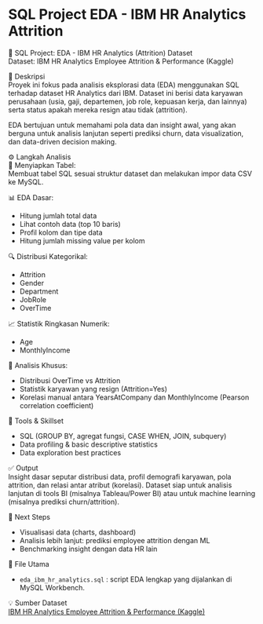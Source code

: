 # SQL Project EDA - IBM HR Analytics Attrition

🧹 SQL Project: EDA - IBM HR Analytics (Attrition) Dataset  
Dataset: IBM HR Analytics Employee Attrition & Performance (Kaggle)

📝 Deskripsi  
Proyek ini fokus pada analisis eksplorasi data (EDA) menggunakan SQL terhadap dataset HR Analytics dari IBM. Dataset ini berisi data karyawan perusahaan (usia, gaji, departemen, job role, kepuasan kerja, dan lainnya) serta status apakah mereka resign atau tidak (attrition).  

EDA bertujuan untuk memahami pola data dan insight awal, yang akan berguna untuk analisis lanjutan seperti prediksi churn, data visualization, dan data-driven decision making.

⚙ Langkah Analisis  
🔎 Menyiapkan Tabel:  
Membuat tabel SQL sesuai struktur dataset dan melakukan impor data CSV ke MySQL.

📊 EDA Dasar:  
- Hitung jumlah total data  
- Lihat contoh data (top 10 baris)  
- Profil kolom dan tipe data  
- Hitung jumlah missing value per kolom  

🔍 Distribusi Kategorikal:  
- Attrition  
- Gender  
- Department  
- JobRole  
- OverTime  

📈 Statistik Ringkasan Numerik:  
- Age  
- MonthlyIncome  

🔗 Analisis Khusus:  
- Distribusi OverTime vs Attrition  
- Statistik karyawan yang resign (Attrition=Yes)  
- Korelasi manual antara YearsAtCompany dan MonthlyIncome (Pearson correlation coefficient)  

🧠 Tools & Skillset  
- SQL (GROUP BY, agregat fungsi, CASE WHEN, JOIN, subquery)  
- Data profiling & basic descriptive statistics  
- Data exploration best practices  

✅ Output  
Insight dasar seputar distribusi data, profil demografi karyawan, pola attrition, dan relasi antar atribut (korelasi). Dataset siap untuk analisis lanjutan di tools BI (misalnya Tableau/Power BI) atau untuk machine learning (misalnya prediksi churn/attrition).

🚀 Next Steps  
- Visualisasi data (charts, dashboard)  
- Analisis lebih lanjut: prediksi employee attrition dengan ML  
- Benchmarking insight dengan data HR lain

📂 File Utama  
- `eda_ibm_hr_analytics.sql` : script EDA lengkap yang dijalankan di MySQL Workbench.  

💡 Sumber Dataset  
[IBM HR Analytics Employee Attrition & Performance (Kaggle)](https://www.kaggle.com/datasets/pavansubhasht/ibm-hr-analytics-attrition-dataset)
